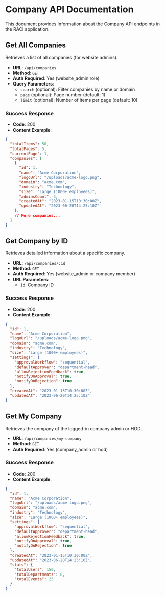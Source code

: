 # Company API Documentation

This document provides information about the Company API endpoints in the RACI application.

## Get All Companies

Retrieves a list of all companies (for website admins).

- **URL**: `/api/companies`
- **Method**: `GET`
- **Auth Required**: Yes (website_admin role)
- **Query Parameters**:
  - `search` (optional): Filter companies by name or domain
  - `page` (optional): Page number (default: 1)
  - `limit` (optional): Number of items per page (default: 10)

### Success Response

- **Code**: 200
- **Content Example**:

```json
{
  "totalItems": 50,
  "totalPages": 5,
  "currentPage": 1,
  "companies": [
    {
      "id": 1,
      "name": "Acme Corporation",
      "logoUrl": "/uploads/acme-logo.png",
      "domain": "acme.com",
      "industry": "Technology",
      "size": "Large (1000+ employees)",
      "adminsCount": 3,
      "createdAt": "2023-01-15T10:30:00Z",
      "updatedAt": "2023-06-20T14:25:10Z"
    },
    // More companies...
  ]
}
```

## Get Company by ID

Retrieves detailed information about a specific company.

- **URL**: `/api/companies/:id`
- **Method**: `GET`
- **Auth Required**: Yes (website_admin or company member)
- **URL Parameters**:
  - `id`: Company ID

### Success Response

- **Code**: 200
- **Content Example**:

```json
{
  "id": 1,
  "name": "Acme Corporation",
  "logoUrl": "/uploads/acme-logo.png",
  "domain": "acme.com",
  "industry": "Technology",
  "size": "Large (1000+ employees)",
  "settings": {
    "approvalWorkflow": "sequential",
    "defaultApprover": "department-head",
    "allowRejectionFeedback": true,
    "notifyOnApproval": true,
    "notifyOnRejection": true
  },
  "createdAt": "2023-01-15T10:30:00Z",
  "updatedAt": "2023-06-20T14:25:10Z"
}
```

## Get My Company

Retrieves the company of the logged-in company admin or HOD.

- **URL**: `/api/companies/my-company`
- **Method**: `GET`
- **Auth Required**: Yes (company_admin or hod)

### Success Response

- **Code**: 200
- **Content Example**:

```json
{
  "id": 1,
  "name": "Acme Corporation",
  "logoUrl": "/uploads/acme-logo.png",
  "domain": "acme.com",
  "industry": "Technology",
  "size": "Large (1000+ employees)",
  "settings": {
    "approvalWorkflow": "sequential",
    "defaultApprover": "department-head",
    "allowRejectionFeedback": true,
    "notifyOnApproval": true,
    "notifyOnRejection": true
  },
  "createdAt": "2023-01-15T10:30:00Z",
  "updatedAt": "2023-06-20T14:25:10Z",
  "stats": {
    "totalUsers": 150,
    "totalDepartments": 8,
    "totalEvents": 25
  }
}
```
